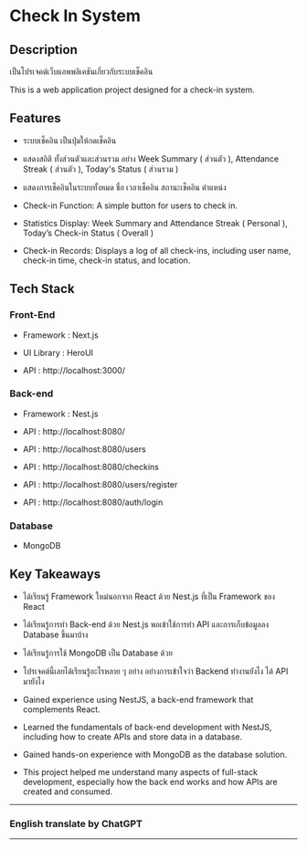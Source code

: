 # Check In System

## Description 

เป็นโปรเจคต์เว็บแอพพลิเคชันเกี่ยวกับระบบเช็คอิน

This is a web application project designed for a check-in system.

## Features

- ระบบเช็คอิน เป็นปุ่มให้กดเช็คอิน

- แสดงสถิติ ทั้งส่วนตัวและส่วนรวม อย่าง Week Summary ( ส่วนตัว ), Attendance Streak ( ส่วนตัว ), Today's Status ( ส่วนรวม )

- แสดงการเช็คอินในระบบทั้งหมด ชื่อ เวลาเช็คอิน สถานะเช็คอิน ตำแหน่ง

- Check-in Function: A simple button for users to check in.

- Statistics Display: Week Summary and Attendance Streak ( Personal ), Today’s Check-in Status ( Overall )

- Check-in Records: Displays a log of all check-ins, including user name, check-in time, check-in status, and location.

## Tech Stack

### Front-End

- Framework : Next.js

- UI Library : HeroUI

- API : http://localhost:3000/

### Back-end

- Framework : Nest.js

- API :  http://localhost:8080/
- API : http://localhost:8080/users
- API : http://localhost:8080/checkins
- API : http://localhost:8080/users/register
- API : http://localhost:8080/auth/login

### Database

- MongoDB

## Key Takeaways

- ได้เรียนรู้ Framework ใหม่นอกจาก React ด้วย Nest.js ที่เป็น Framework ของ React 

- ได้เรียนรู้การทำ Back-end ด้วย Nest.js พอเข้าใช้การทำ API และการเก็บข้อมูลลง Database ขึ้นมาบ้าง

- ได้เรียนรู้การใช้ MongoDB เป็น Database ด้วย

- โปรเจคต์นี้เลยได้เรียนรู้อะไรหลาย ๆ อย่าง อย่างการเข้าใจว่า Backend ทำงานยังไง ได้ API มายังไง

- Gained experience using NestJS, a back-end framework that complements React.

- Learned the fundamentals of back-end development with NestJS, including how to create APIs and store data in a database.

- Gained hands-on experience with MongoDB as the database solution.

- This project helped me understand many aspects of full-stack development, especially how the back end works and how APIs are created and consumed.

---

### English translate by ChatGPT 

---